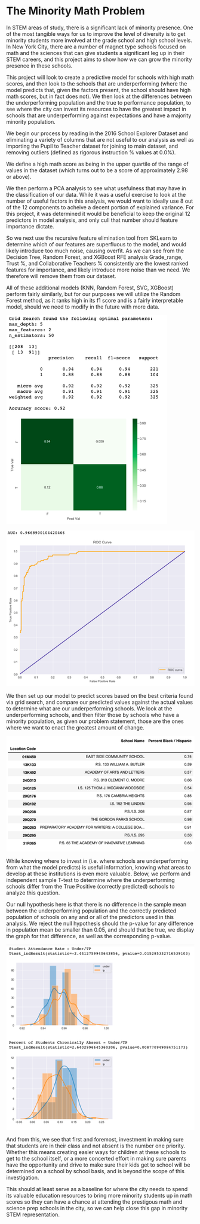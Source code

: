 # The Minority Math Problem

In STEM areas of study, there is a significant lack of minority presence. One of the most tangible ways for us to improve the level of diversity is to get minority students more involved at the grade school and high school levels. In New York City, there are a number of magnet type schools focused on math and the sciences that can give students a significant leg up in their STEM careers, and this project aims to show how we can grow the minority presence in these schools.

This project will look to create a predictive model for schools with high math scores, and then look to the schools that are underperforming (where the model predicts that, given the factors present, the school should have high math scores, but in fact does not). We then look at the differences between the underperforming population and the true to performance population, to see where the city can invest its resources to have the greatest impact in schools that are underperforming against expectations and have a majority minority population.

We begin our process by reading in the 2016 School Explorer Dataset and eliminating a variety of columns that are not useful to our analysis as well as importing the Pupil to Teacher dataset for joining to main dataset, and removing outliers (defined as rigorous instruction % values at 0.0%).

We define a high math score as being in the upper quartile of the range of values in the dataset (which turns out to be a score of approximately 2.98 or above).

We then perform a PCA analysis to see what usefulness that may have in the classification of our data. While it was a useful exercise to look at the number of useful factors in this analysis, we would want to ideally use 8 out of the 12 components to acheive a decent portion of explained variance. For this project, it was determined it would be beneficial to keep the original 12 predictors in model analysis, and only cull that number should feature importance dictate.

So we next use the recursive feature elimination tool from SKLearn to determine which of our features are superfluous to the model, and would likely introduce too much noise, causing overfit. As we can see from the Decision Tree, Random Forest, and XGBoost RFE analysis Grade_range, Trust %, and Collaborative Teachers % consistently are the lowest ranked features for importance, and likely introduce more noise than we need. We therefore will remove them from our dataset.

All of these additional models (KNN, Random Forest, SVC, XGBoost) perform fairly similarly, but for our purposes we will utilize the Random Forest method, as it ranks high in its f1 score and is a fairly interpretable model, should we need to modify in the future with more data.

![Random Forest Statistics and Results](Random_Forest_stats.png)

![Random Forest Statistics and Results](Random_Forest_ROC.png)

We then set up our model to predict scores based on the best criteria found via grid search, and compare our predicted values against the actual values to determine what are our underperforming schools. We look at the underperforming schools, and then filter those by schools who have a minority population, as given our problem statement, those are the ones where we want to enact the greatest amount of change.

![Majority Minority Schools that Underperform](Schools_Invest.png)

While knowing where to invest in (i.e. where schools are underperforming from what the model predicts) is useful information, knowing what areas to develop at these institutions is even more valuable. Below, we perform and independent sample T-test to determine where the underperforming schools differ from the True Positive (correctly predicted) schools to analyze this question.

Our null hypothesis here is that there is no difference in the sample mean between the underperforming population and the correctly predicted population of schools on any and or all of the predictors used in this analysis. We reject the null hypothesis should the p-value for any difference in population mean be smaller than 0.05, and should that be true, we display the graph for that difference, as well as the corresponding p-value.

![Ind Sample T-test Results](T-test_results.png)

And from this, we see that first and foremost, investment in making sure that students are in their class and not absent is the number one priority. Whether this means creating easier ways for children at these schools to get to the school itself, or a more concerted effort in making sure parents have the opportunity and drive to make sure their kids get to school will be determined on a school by school basis, and is beyond the scope of this investigation.

This should at least serve as a baseline for where the city needs to spend its valuable education resources to bring more minority students up in math scores so they can have a chance at attending the prestigous math and science prep schools in the city, so we can help close this gap in minority STEM representation.
